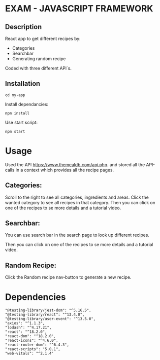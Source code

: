 # EXAM - JAVASCRIPT FRAMEWORK

## Description

React app to get different recipes by:

- Categories
- Searchbar
- Generating random recipe

Coded with three different API´s.

## Installation

```
cd my-app
```

Install dependancies:

```
npm install
```

Use start script:

```
npm start
```

# Usage

Used the API https://www.themealdb.com/api.php. and stored all the API-calls in a context which provides all the recipe pages.

## Categories:

Scroll to the right to see all categories, ingredients and areas.
Click the wanted category to see all recipes in that category.
Then you can click on one of the recipes to se more details and a tutorial video.

## Searchbar:

You can use search bar in the search page to look up different recipes.

Then you can click on one of the recipes to se more details and a tutorial video.

## Random Recipe:

Click the Random recipe nav-button to generate a new recipe.

# Dependencies

    "@testing-library/jest-dom": "^5.16.5",
    "@testing-library/react": "^13.4.0",
    "@testing-library/user-event": "^13.5.0",
    "axios": "^1.1.3",
    "lodash": "^4.17.21",
    "react": "^18.2.0",
    "react-dom": "^18.2.0",
    "react-icons": "^4.6.0",
    "react-router-dom": "^6.4.3",
    "react-scripts": "5.0.1",
    "web-vitals": "^2.1.4"
